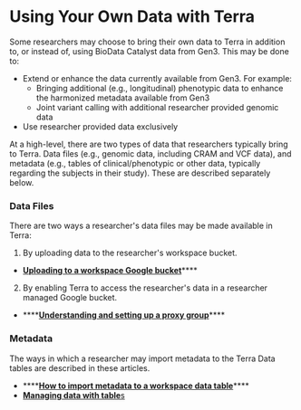 # Using Your Own Data with Terra



Some researchers may choose to bring their own data to Terra in addition to, or instead of, using BioData Catalyst data from Gen3. This may be done to:

* Extend or enhance the data currently available from Gen3. For example:
  * Bringing additional \(e.g., longitudinal\) phenotypic data to enhance the harmonized metadata available from Gen3
  * Joint variant calling with additional researcher provided genomic data
* Use researcher provided data exclusively

At a high-level, there are two types of data that researchers typically bring to Terra. Data files \(e.g., genomic data, including CRAM and VCF data\), and metadata \(e.g., tables of clinical/phenotypic or other data, typically regarding the subjects in their study\). These are described separately below.

### Data Files

There are two ways a researcher's data files may be made available in Terra:

1. By uploading data to the researcher's workspace bucket.

* [**Uploading to a workspace Google bucket**](https://support.terra.bio/hc/en-us/articles/360024056512-Uploading-to-a-workspace-Google-bucket)\*\*\*\*

2. By enabling Terra to access the researcher's data in a researcher managed Google bucket.

* \*\*\*\*[**Understanding and setting up a proxy group**](https://support.terra.bio/hc/en-us/articles/360031023592-Understanding-and-setting-up-a-proxy-group)\*\*\*\*

### Metadata

The ways in which a researcher may import metadata to the Terra Data tables are described in these articles.

* \*\*\*\*[**How to import metadata to a workspace data table**](https://support.terra.bio/hc/en-us/articles/360036954991-How-to-import-metadata-to-a-workspace-data-table)\*\*\*\*
* [**Managing data with table**s](https://support.terra.bio/hc/en-us/articles/360025758392)

